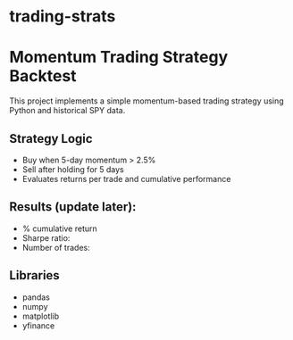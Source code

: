 # trading-strats

# Momentum Trading Strategy Backtest

This project implements a simple momentum-based trading strategy using Python and historical SPY data.

## Strategy Logic
- Buy when 5-day momentum > 2.5%
- Sell after holding for 5 days
- Evaluates returns per trade and cumulative performance

## Results (update later):
-  % cumulative return
- Sharpe ratio: 
- Number of trades: 

## Libraries
- pandas
- numpy
- matplotlib
- yfinance
